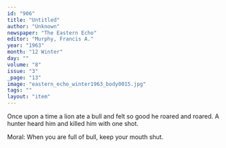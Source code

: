 ```yaml
---
id: "906"
title: "Untitled"
author: "Unknown"
newspaper: "The Eastern Echo"
editor: "Murphy, Francis A."
year: "1963"
month: "12 Winter"
day: ""
volume: "8"
issue: "3"
_page: "13"
image: "eastern_echo_winter1963_body0015.jpg"
tags: ""
layout: "item"
---
```

Once upon a time a lion ate a bull and felt so good
he roared and roared. A hunter heard him and killed
him with one shot.

Moral: When you are full of bull, keep your mouth shut.

